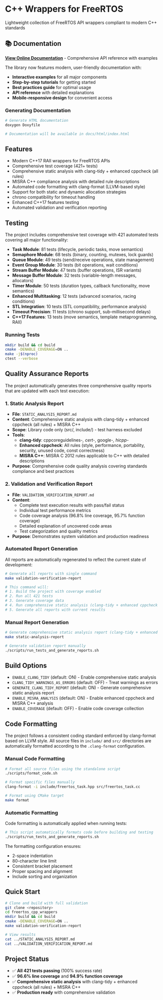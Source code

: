 # C++ Wrappers for FreeRTOS

Lightweight collection of FreeRTOS API wrappers compliant to modern C++ standards

## 📚 Documentation

**[View Online Documentation](docs/html/index.html)** - Comprehensive API reference with examples

The library now features modern, user-friendly documentation with:
- **Interactive examples** for all major components
- **Step-by-step tutorials** for getting started
- **Best practices guide** for optimal usage
- **API reference** with detailed explanations
- **Mobile-responsive design** for convenient access

### Generating Documentation

```bash
# Generate HTML documentation
doxygen Doxyfile

# Documentation will be available in docs/html/index.html
```

## Features

- Modern C++17 RAII wrappers for FreeRTOS APIs
- Comprehensive test coverage (421+ tests)
- Comprehensive static analysis with clang-tidy + enhanced cppcheck (all rules)
- MISRA C++ compliance analysis with detailed rule descriptions
- Automated code formatting with clang-format (LLVM-based style)
- Support for both static and dynamic allocation strategies
- chrono compatibility for timeout handling
- Enhanced C++17 features testing
- Automated validation and verification reporting

## Testing

The project includes comprehensive test coverage with 421 automated tests covering all major functionality:

- **Task Module**: 81 tests (lifecycle, periodic tasks, move semantics)
- **Semaphore Module**: 68 tests (binary, counting, mutexes, lock guards)  
- **Queue Module**: 49 tests (send/receive operations, state management)
- **Event Group Module**: 30 tests (bit operations, wait conditions)
- **Stream Buffer Module**: 47 tests (buffer operations, ISR variants)
- **Message Buffer Module**: 32 tests (variable-length messages, allocators)
- **Timer Module**: 50 tests (duration types, callback functionality, move semantics)
- **Enhanced Multitasking**: 12 tests (advanced scenarios, racing conditions)
- **STL Integration**: 10 tests (STL compatibility, performance analysis)
- **Timeout Precision**: 11 tests (chrono support, sub-millisecond delays)
- **C++17 Features**: 13 tests (move semantics, template metaprogramming, RAII)

### Running Tests

```bash
mkdir build && cd build
cmake -DENABLE_COVERAGE=ON ..
make -j$(nproc)
ctest --verbose
```

## Quality Assurance Reports

The project automatically generates three comprehensive quality reports that are updated with each test execution:

### 1. Static Analysis Report
- **File**: `STATIC_ANALYSIS_REPORT.md`
- **Content**: Comprehensive static analysis with clang-tidy + enhanced cppcheck (all rules) + MISRA C++
- **Scope**: Library code only (src/, include/) - test harness excluded
- **Tools**: 
  - **clang-tidy**: cppcoreguidelines-*, cert-*, google-*, hicpp-*
  - **Enhanced cppcheck**: All rules (style, performance, portability, security, unused code, const correctness)
  - **MISRA C++**: MISRA C 2012 rules applicable to C++ with detailed descriptions
- **Purpose**: Comprehensive code quality analysis covering standards compliance and best practices

### 2. Validation and Verification Report
- **File**: `VALIDATION_VERIFICATION_REPORT.md`
- **Content**: 
  - Complete test execution results with pass/fail status
  - Individual test performance metrics
  - Code coverage analysis (96.8% line coverage, 95.7% function coverage)
  - Detailed explanation of uncovered code areas
  - Test categorization and quality metrics
- **Purpose**: Demonstrates system validation and production readiness

### Automated Report Generation

All reports are automatically regenerated to reflect the current state of development:

```bash
# Generate all reports with single command
make validation-verification-report

# This command will:
# 1. Build the project with coverage enabled
# 2. Run all 421 tests
# 3. Generate coverage data
# 4. Run comprehensive static analysis (clang-tidy + enhanced cppcheck + MISRA C++)
# 5. Generate all reports with current results
```

### Manual Report Generation

```bash
# Generate comprehensive static analysis report (clang-tidy + enhanced cppcheck + MISRA C++)
make static-analysis-report

# Generate validation report manually
./scripts/run_tests_and_generate_reports.sh
```

## Build Options

- `ENABLE_CLANG_TIDY` (default: ON) - Enable comprehensive static analysis
- `CLANG_TIDY_WARNINGS_AS_ERRORS` (default: OFF) - Treat warnings as errors
- `GENERATE_CLANG_TIDY_REPORT` (default: ON) - Generate comprehensive static analysis report
- `ENABLE_MISRA_ANALYSIS` (default: ON) - Enable enhanced cppcheck and MISRA C++ analysis
- `ENABLE_COVERAGE` (default: OFF) - Enable code coverage collection

## Code Formatting

The project follows a consistent coding standard enforced by clang-format based on LLVM style. All source files in `include/` and `src/` directories are automatically formatted according to the `.clang-format` configuration.

### Manual Code Formatting

```bash
# Format all source files using the standalone script
./scripts/format_code.sh

# Format specific files manually
clang-format -i include/freertos_task.hpp src/freertos_task.cc

# Format using CMake target
make format
```

### Automatic Formatting

Code formatting is automatically applied when running tests:

```bash
# This script automatically formats code before building and testing
./scripts/run_tests_and_generate_reports.sh
```

The formatting configuration ensures:
- 2-space indentation
- 80-character line limit
- Consistent bracket placement
- Proper spacing and alignment
- Include sorting and organization

## Quick Start

```bash
# Clone and build with full validation
git clone <repository>
cd freertos_cpp_wrappers
mkdir build && cd build
cmake -DENABLE_COVERAGE=ON ..
make validation-verification-report

# View results
cat ../STATIC_ANALYSIS_REPORT.md
cat ../VALIDATION_VERIFICATION_REPORT.md
```

## Project Status

- ✅ **All 421 tests passing** (100% success rate)
- ✅ **96.6% line coverage** and **94.9% function coverage**
- ✅ **Comprehensive static analysis** with clang-tidy + enhanced cppcheck (all rules) + MISRA C++
- ✅ **Production ready** with comprehensive validation
